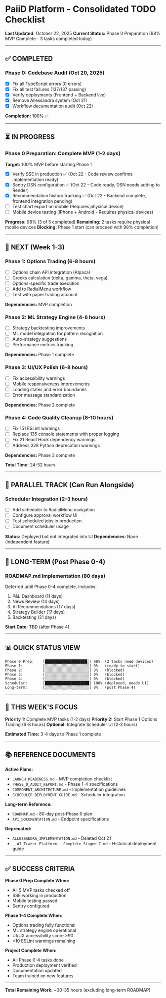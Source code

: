 # PaiiD Platform - Consolidated TODO Checklist

**Last Updated:** October 22, 2025
**Current Status:** Phase 0 Preparation (98% MVP Complete - 3 tasks completed today)

---

## ✅ COMPLETED

### Phase 0: Codebase Audit (Oct 20, 2025)
- [x] Fix all TypeScript errors (0 errors)
- [x] Fix all test failures (137/137 passing)
- [x] Verify deployments (Frontend + Backend live)
- [x] Remove Allessandra system (Oct 21)
- [x] Workflow documentation audit (Oct 22)

**Completion:** 100% ✅

---

## ⏳ IN PROGRESS

### Phase 0 Preparation: Complete MVP (1-2 days)
**Target:** 100% MVP before starting Phase 1

- [x] Verify SSE in production ✅ (Oct 22 - Code review confirms implementation ready)
- [x] Sentry DSN configuration ✅ (Oct 22 - Code ready, DSN needs adding to Render)
- [x] Recommendation history tracking ✅ (Oct 22 - Backend complete, frontend integration pending)
- [ ] Test chart export on mobile (Requires physical device)
- [ ] Mobile device testing (iPhone + Android - Requires physical devices)

**Progress:** 98% (3 of 5 completed)
**Remaining:** 2 tasks require physical mobile devices
**Blocking:** Phase 1 start (can proceed with 98% completion)

---

## 🎯 NEXT (Week 1-3)

### Phase 1: Options Trading (6-8 hours)
- [ ] Options chain API integration (Alpaca)
- [ ] Greeks calculation (delta, gamma, theta, vega)
- [ ] Options-specific trade execution
- [ ] Add to RadialMenu workflow
- [ ] Test with paper trading account

**Dependencies:** MVP completion

### Phase 2: ML Strategy Engine (4-6 hours)
- [ ] Strategy backtesting improvements
- [ ] ML model integration for pattern recognition
- [ ] Auto-strategy suggestions
- [ ] Performance metrics tracking

**Dependencies:** Phase 1 complete

### Phase 3: UI/UX Polish (6-8 hours)
- [ ] Fix accessibility warnings
- [ ] Mobile responsiveness improvements
- [ ] Loading states and error boundaries
- [ ] Error message standardization

**Dependencies:** Phase 2 complete

### Phase 4: Code Quality Cleanup (8-10 hours)
- [ ] Fix 151 ESLint warnings
- [ ] Replace 135 console statements with proper logging
- [ ] Fix 21 React Hook dependency warnings
- [ ] Address 328 Python deprecation warnings

**Dependencies:** Phase 3 complete

**Total Time:** 24-32 hours

---

## 🔧 PARALLEL TRACK (Can Run Alongside)

### Scheduler Integration (2-3 hours)
- [ ] Add scheduler to RadialMenu navigation
- [ ] Configure approval workflow UI
- [ ] Test scheduled jobs in production
- [ ] Document scheduler usage

**Status:** Deployed but not integrated into UI
**Dependencies:** None (independent feature)

---

## 📅 LONG-TERM (Post Phase 0-4)

### ROADMAP.md Implementation (80 days)
Deferred until Phase 0-4 complete. Includes:

1. P&L Dashboard (11 days)
2. News Review (14 days)
3. AI Recommendations (17 days)
4. Strategy Builder (17 days)
5. Backtesting (21 days)

**Start Date:** TBD (after Phase 4)

---

## 📊 QUICK STATUS VIEW

```
Phase 0 Prep:    [███████████████████░] 98%  (2 tasks need devices)
Phase 1:         [░░░░░░░░░░░░░░░░░░░░] 0%   (ready to start)
Phase 2:         [░░░░░░░░░░░░░░░░░░░░] 0%   (blocked)
Phase 3:         [░░░░░░░░░░░░░░░░░░░░] 0%   (blocked)
Phase 4:         [░░░░░░░░░░░░░░░░░░░░] 0%   (blocked)
Scheduler:       [████████████████████] 100% (deployed, needs UI)
Long-term:       [░░░░░░░░░░░░░░░░░░░░] 0%   (post Phase 4)
```

---

## 🎯 THIS WEEK'S FOCUS

**Priority 1:** Complete MVP tasks (1-2 days)
**Priority 2:** Start Phase 1 Options Trading (6-8 hours)
**Optional:** Integrate Scheduler UI (2-3 hours)

**Estimated Time:** 3-4 days to Phase 1 complete

---

## 📚 REFERENCE DOCUMENTS

**Active Plans:**
- `LAUNCH_READINESS.md` - MVP completion checklist
- `PHASE_0_AUDIT_REPORT.md` - Phase 1-4 specifications
- `COMPONENT_ARCHITECTURE.md` - Implementation guidelines
- `SCHEDULER_DEPLOYMENT_GUIDE.md` - Scheduler integration

**Long-term Reference:**
- `ROADMAP.md` - 80-day post-Phase 0 plan
- `API_DOCUMENTATION.md` - Endpoint specifications

**Deprecated:**
- `ALLESSANDRA_IMPLEMENTATION.md` - Deleted Oct 21
- `__AI_Trader_Platform_-_Complete_Staged_I.md` - Historical deployment guide

---

## ✅ SUCCESS CRITERIA

**Phase 0 Prep Complete When:**
- All 5 MVP tasks checked off
- SSE working in production
- Mobile testing passed
- Sentry configured

**Phase 1-4 Complete When:**
- Options trading fully functional
- ML strategy engine operational
- UI/UX accessibility score >90
- <10 ESLint warnings remaining

**Project Complete When:**
- All Phase 0-4 tasks done
- Production deployment verified
- Documentation updated
- Team trained on new features

---

**Total Remaining Work:** ~30-35 hours (excluding long-term ROADMAP)
